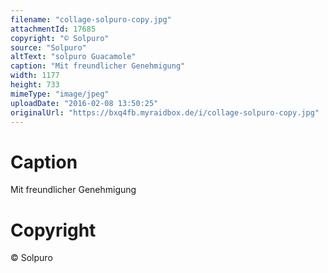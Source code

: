 ```yaml
---
filename: "collage-solpuro-copy.jpg"
attachmentId: 17685
copyright: "© Solpuro"
source: "Solpuro"
altText: "solpuro Guacamole"
caption: "Mit freundlicher Genehmigung"
width: 1177
height: 733
mimeType: "image/jpeg"
uploadDate: "2016-02-08 13:50:25"
originalUrl: "https://bxq4fb.myraidbox.de/i/collage-solpuro-copy.jpg"
---
```


# Caption

Mit freundlicher Genehmigung

# Copyright

© Solpuro
